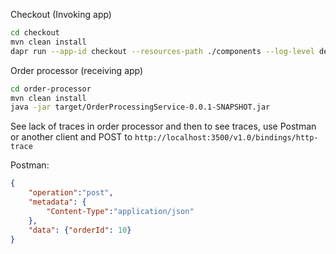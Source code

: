 Checkout (Invoking app)
``` bash
cd checkout
mvn clean install
dapr run --app-id checkout --resources-path ./components --log-level debug -- java -jar target/CheckoutService-0.0.1-SNAPSHOT.jar
```


Order processor (receiving app)
``` bash
cd order-processor
mvn clean install
java -jar target/OrderProcessingService-0.0.1-SNAPSHOT.jar
```

See lack of traces in order processor and then to see traces, use Postman or another client and POST to `http://localhost:3500/v1.0/bindings/http-trace`

Postman:
``` JSON
{
    "operation":"post",
    "metadata": {
        "Content-Type":"application/json"
    },
    "data": {"orderId": 10}
}
```
